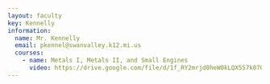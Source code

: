 ```yaml
---
layout: faculty
key: Kennelly
information:
  name: Mr. Kennelly
  email: pkennel@swanvalley.k12.mi.us
  courses:
    - name: Metals I, Metals II, and Small Engines
      video: https://drive.google.com/file/d/1f_RY2mrjd0heW0kLQX557k07QIKj8sJw/preview
---
```

